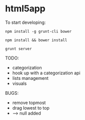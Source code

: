 html5app
========

To start developing:

 `npm install -g grunt-cli bower`

 `npm install && bower install`

 `grunt server`

TODO:

 * categorization
 * hook up with a categorization api
 * lists management
 * visuals

BUGS:

 * remove topmost
 * drag lowest to top
 * --> null added
